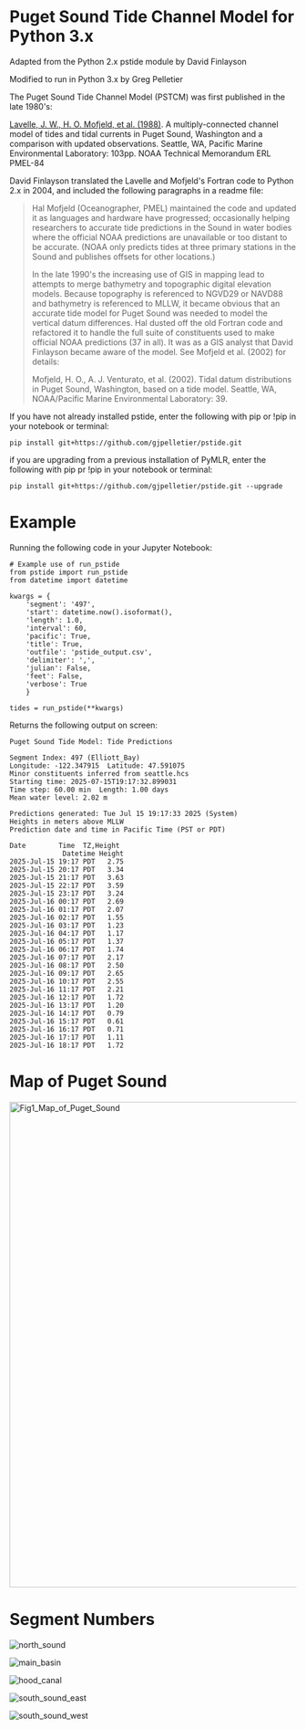 # Puget Sound Tide Channel Model for Python 3.x

Adapted from the Python 2.x pstide module by David Finlayson

Modified to run in Python 3.x by Greg Pelletier

The Puget Sound Tide Channel Model (PSTCM) was first published in the late 1980's:

[Lavelle, J. W., H. O. Mofjeld, et al. (1988)](https://github.com/gjpelletier/pstide/blob/main/Lavelle_et_al_1988.pdf). A multiply-connected channel
  model of tides and tidal currents in Puget Sound, Washington and a comparison
  with updated observations. Seattle, WA, Pacific Marine Environmental
  Laboratory: 103pp. NOAA Technical Memorandum ERL PMEL-84

David Finlayson translated the Lavelle and Mofjeld's Fortran code to Python 2.x in 2004, and included the following paragraphs in a readme file:

<blockquote>
Hal Mofjeld (Oceanographer, PMEL) maintained the code and updated
it as languages and hardware have progressed; occasionally helping researchers
to accurate tide predictions in the Sound in water bodies where the official
NOAA predictions are unavailable or too distant to be accurate. (NOAA only
predicts tides at three primary stations in the Sound and publishes offsets for
other locations.)

In the late 1990's the increasing use of GIS in mapping lead to
attempts to merge bathymetry and topographic digital elevation models. Because
topography is referenced to NGVD29 or NAVD88 and bathymetry is referenced to
MLLW, it became obvious that an accurate tide model for Puget Sound was needed to model
the vertical datum differences. Hal dusted off the old Fortran code and
refactored it to handle the full suite of constituents used to make official
NOAA predictions (37 in all). It was as a GIS analyst that David Finlayson became aware of
the model. See Mofjeld et al. (2002) for details:

Mofjeld, H. O., A. J. Venturato, et al. (2002). Tidal datum distributions in
  Puget Sound, Washington, based on a tide model. Seattle, WA, NOAA/Pacific
  Marine Environmental Laboratory: 39.
</blockquote>


If you have not already installed pstide, enter the following with pip or !pip in your notebook or terminal:<br>
```
pip install git+https://github.com/gjpelletier/pstide.git
```

if you are upgrading from a previous installation of PyMLR, enter the following with pip pr !pip in your notebook or terminal:<br>
```
pip install git+https://github.com/gjpelletier/pstide.git --upgrade
```

# Example

Running the following code in your Jupyter Notebook:
```
# Example use of run_pstide
from pstide import run_pstide
from datetime import datetime

kwargs = {
    'segment': '497', 
    'start': datetime.now().isoformat(), 
    'length': 1.0,
    'interval': 60,
    'pacific': True,
    'title': True, 
    'outfile': 'pstide_output.csv', 
    'delimiter': ',', 
    'julian': False,
    'feet': False,
    'verbose': True
    }
    
tides = run_pstide(**kwargs)
```

Returns the following output on screen:

```
Puget Sound Tide Model: Tide Predictions

Segment Index: 497 (Elliott_Bay)
Longitude: -122.347915  Latitude: 47.591075
Minor constituents inferred from seattle.hcs
Starting time: 2025-07-15T19:17:32.899031
Time step: 60.00 min  Length: 1.00 days
Mean water level: 2.02 m

Predictions generated: Tue Jul 15 19:17:33 2025 (System)
Heights in meters above MLLW
Prediction date and time in Pacific Time (PST or PDT)

Date        Time  TZ,Height
             Datetime Height
2025-Jul-15 19:17 PDT   2.75
2025-Jul-15 20:17 PDT   3.34
2025-Jul-15 21:17 PDT   3.63
2025-Jul-15 22:17 PDT   3.59
2025-Jul-15 23:17 PDT   3.24
2025-Jul-16 00:17 PDT   2.69
2025-Jul-16 01:17 PDT   2.07
2025-Jul-16 02:17 PDT   1.55
2025-Jul-16 03:17 PDT   1.23
2025-Jul-16 04:17 PDT   1.17
2025-Jul-16 05:17 PDT   1.37
2025-Jul-16 06:17 PDT   1.74
2025-Jul-16 07:17 PDT   2.17
2025-Jul-16 08:17 PDT   2.50
2025-Jul-16 09:17 PDT   2.65
2025-Jul-16 10:17 PDT   2.55
2025-Jul-16 11:17 PDT   2.21
2025-Jul-16 12:17 PDT   1.72
2025-Jul-16 13:17 PDT   1.20
2025-Jul-16 14:17 PDT   0.79
2025-Jul-16 15:17 PDT   0.61
2025-Jul-16 16:17 PDT   0.71
2025-Jul-16 17:17 PDT   1.11
2025-Jul-16 18:17 PDT   1.72
```

# Map of Puget Sound

<img width="659" height="851" alt="Fig1_Map_of_Puget_Sound" src="https://github.com/user-attachments/assets/ff6f9d4d-5d91-4cdb-a951-9b0dbe4e6df3" />

# Segment Numbers

![north_sound](https://github.com/user-attachments/assets/2f210d59-b13a-4a7e-b732-869e4bbbf525)

![main_basin](https://github.com/user-attachments/assets/11f5e8d4-2dbc-4313-9ae1-bc27d8a0dbc1)

![hood_canal](https://github.com/user-attachments/assets/1f00b512-aecf-4d54-9af1-b001aff8dd77)

![south_sound_east](https://github.com/user-attachments/assets/0cc0b15f-57f6-4133-822b-c3f4addb1f7a)

![south_sound_west](https://github.com/user-attachments/assets/a5732981-9781-4377-bcc7-5e1eef033159)

